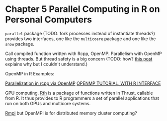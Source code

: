 # Chapter 5 Parallel Computing in R on Personal Computers

`parallel` package (TODO: fork processes instead of instantiate threads?) provides two interfaces, one like the `multicoare` package and one like the `snow` package. 

Call compiled function written with Rcpp, OpenMP. Parallelism with OpenMP using threads. But thread safety is a big concern (TODO: how? [this post](https://wrathematics.github.io/RparallelGuide/#r-and-thread-safety) explains why but I couldn't understand.)

OpenMP in R Examples:

  [Parallelization in rcpp via OpenMP](https://wbnicholson.wordpress.com/2014/07/10/parallelization-in-rcpp-via-openmp/)
  [OPENMP TUTORIAL, WITH R INTERFACE](https://matloff.wordpress.com/2015/01/16/openmp-tutorial-with-r-interface/)

GPU computing. [Rth](https://github.com/Rth-org/Rth) is a package of functions written in Thrust, callable from R. It thus provides to R programmers a set of parallel applications that run on both GPUs and multicore systems.

[Rmpi](https://bioinfomagician.wordpress.com/2013/11/25/mpi-tutorial-for-r-rmpi/) but OpenMPI is for distributed memory cluster computing?

